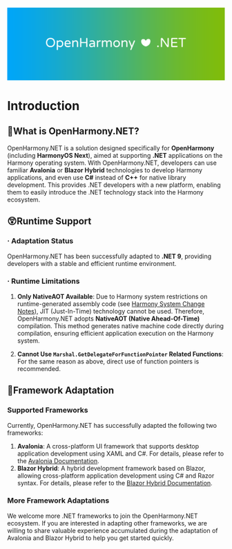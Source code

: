 ![OpenHarmony.NET](../_images/Header.png "Hello OpenHarmony.NET")

# Introduction

## 🤔What is OpenHarmony.NET?

OpenHarmony.NET is a solution designed specifically for **OpenHarmony** (including **HarmonyOS Next**), aimed at supporting **.NET** applications on the Harmony operating system. With OpenHarmony.NET, developers can use familiar **Avalonia** or **Blazor Hybrid** technologies to develop Harmony applications, and even use **C#** instead of **C++** for native library development. This provides .NET developers with a new platform, enabling them to easily introduce the .NET technology stack into the Harmony ecosystem.

## 😲Runtime Support

### · Adaptation Status
OpenHarmony.NET has been successfully adapted to **.NET 9**, providing developers with a stable and efficient runtime environment.

### · Runtime Limitations
1. **Only NativeAOT Available**:
    Due to Harmony system restrictions on runtime-generated assembly code (see [Harmony System Change Notes](https://developer.huawei.com/consumer/cn/doc/harmonyos-releases-V5/changelogs-for-all-apps-b031-V5#%E5%8C%BF%E5%90%8D%E5%86%85%E5%AD%98%E6%89%A7%E8%A1%8C%E6%9D%83%E9%99%90%E7%AE%A1%E6%8E%A7%E7%AD%96%E7%95%A5%E5%8F%98%E6%9B%B4%E8%AF%B4%E6%98%8E)), JIT (Just-In-Time) technology cannot be used. Therefore, OpenHarmony.NET adopts **NativeAOT (Native Ahead-Of-Time)** compilation. This method generates native machine code directly during compilation, ensuring efficient application execution on the Harmony system.

2. **Cannot Use `Marshal.GetDelegateForFunctionPointer` Related Functions**:
    For the same reason as above, direct use of function pointers is recommended.

## 🥰Framework Adaptation

### Supported Frameworks
Currently, OpenHarmony.NET has successfully adapted the following two frameworks:
1. **Avalonia**: A cross-platform UI framework that supports desktop application development using XAML and C#. For details, please refer to the [Avalonia Documentation](articles/avalonia/introduction.md).
2. **Blazor Hybrid**: A hybrid development framework based on Blazor, allowing cross-platform application development using C# and Razor syntax. For details, please refer to the [Blazor Hybrid Documentation](articles/blazor-hybrid/introduction.md).

### More Framework Adaptations
We welcome more .NET frameworks to join the OpenHarmony.NET ecosystem. If you are interested in adapting other frameworks, we are willing to share valuable experience accumulated during the adaptation of Avalonia and Blazor Hybrid to help you get started quickly.

